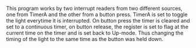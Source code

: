 This program works by two interrupt readers from two different sources, one from TimerA and the other from a button press. TimerA is set to toggle the light everytime it is interrupted. On button press the timer is cleared and set to a continuous timer, on button release, the register is set to flag at the current time on the timer and is set back to Up-mode. Thus changing the timing of the light to the same time as the button was held down.
